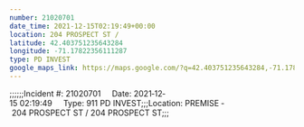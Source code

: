 ```yaml
---
number: 21020701
date_time: 2021-12-15T02:19:49+00:00
location: 204 PROSPECT ST / 
latitude: 42.403751235643284
longitude: -71.17822356111287
type: PD INVEST
google_maps_link: https://maps.google.com/?q=42.403751235643284,-71.17822356111287
---
```


;;;;;;Incident #: 21020701     Date: 2021‐12‐15 02:19:49     Type: 911 PD INVEST;;;Location: PREMISE ‐ 204 PROSPECT ST / 204 PROSPECT ST;;;
